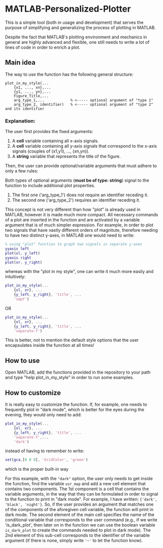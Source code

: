 # MATLAB-Personalized-Plotter

This is a simple tool (both in usage and development) that serves the purpose of simplifying and generalizing the process of plotting in MATLAB.

Despite the fact that MATLAB's plotting environment and mechanics in general are highly advanced and flexible, one still needs to write a lot of lines of code in order to enrich a plot. 

## Main idea

The way to use the function has the following general structure:

```
plot_in_my_style(...
    {x1, ..., xn},...
    {y1, ..., yn},...
    Figure_Title,...
    arg_type_1,...            % <----- optional argument of "type 1"
    arg_type_2, identifier)   % <----- optional argument of "type 2" and its identifier
```
### Explanation:

The user first provides the fixed arguments: 
1. A **cell** variable containing all x-axis signals.  
2. A **cell** variable containing all y-axis signals that correspond to the x-axis signals (couples of (x1,y1), ..., (xn,yn)).
3. A **string** variable that represents the title of the figure.

Then, the user can provide optional/variable arguments that must adhere to only a few rules:

Both types of optional arguments (**must be of type: string**) signal to the function to include additional plot properties. 

1. The first one ('arg_type_1') does not require an identifier receding it.
2. The second one ('arg_type_2') requires an identifier receding it.

This concept is not very different than how "plot" is already used in MATLAB, however it is made much more compact. All necessary commands of a plot are inserted in the function and are activated by a variable argument that is of much simpler expression.
For example, in order to plot two signals that have vastly different orders of magnitute, therefore needing to have two distinct y-axes, in MATLAB one would need to write:

``` MATLAB
% using "plot" function to graph two signals in separate y-axes 
yyaxis left
plot(xl, y_left)
yyaxis right
plot(xr, y_right)
```
whereas with the "plot in my style", one can write it much more easily and intuitively:

``` MATLAB
plot_in_my_style(...
    {xl, xr}, ...
    {y_left, y_right}, 'title', ...
    'sepY')
```    
OR
``` MATLAB
plot_in_my_style(...
    {xl, xr}, ...
    {y_left, y_right}, 'title', ...
    'separate-Y')
```
This is better, not to mention the default style options that the user encapsulates inside the function at all times!

## How to use

Open MATLAB, add the functions provided in the repository to your path and type "help plot_in_my_style" in order to run some examples.


## How to customize

It is really easy to customize the function.
If, for example, one needs to frequently plot in "dark mode", which is better for the eyes during the evening, they would only need to add:

``` MATLAB
plot_in_my_style(...
    {xl, xr}, ...
    {y_left, y_right}, 'title', ...
    'separate-Y',...
    'dark')
```
instead of having to remember to write:

``` MATLAB
set(gca,[0 0 0], 'GridColor', 'green')
```

which is the proper built-in way

For this example, with the ```"dark"``` option, the user only needs to get inside the function, find the variable ```usr_map```  and add a new cell element that contains two components. The 1st component is a cell that contains the variable arguments, in the way that they can be formulated in order to signal to the function to print in "dark mode". For example, I have written: ```{'dark', 'black', 'night'}```. So, if the user provides an argument that matches one of the components of the aforegiven cell variable, the function will print in dark mode. The second element of the main cell specifies the name of the conditional variable that corresponds to the user command (e.g., if we write 'is_dark_plot', then later on in the function we can use the boolean variable ```is_dark_plot``` to create the commands needed to plot in dark mode). The 2nd element of this sub-cell corresponds to the identifier of the variable argument (if there is none, simply write ```'~'``` to let the function know).  

